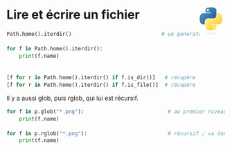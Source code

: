 # **Lire et écrire un fichier**<a href="../../../"><img align="right" src="../../../assets/logo/Python-logo-notext.svg" alt="Python" height="64px"></a>
```py
Path.home().iterdir()                             # un generator est un objet itérable

for f in Path.home().iterdir():
    print(f.name)


[f for r in Path.home().iterdir() if f.is_dir()]   # récupère tous les fichiers dont le chemin est un dossier
[f for r in Path.home().iterdir() if f.is_file()]  # récupère tous les fichiers répertoriés
```
Il y a aussi glob, puis rglob, qui lui est récursif.
```py
for f in p.glob("*.png"):                           # au premier niveau
    print(f.name)

for f in p.rglob("*.png"):                          # récursif ; va dans les sous-dossiers
    print(f.name)